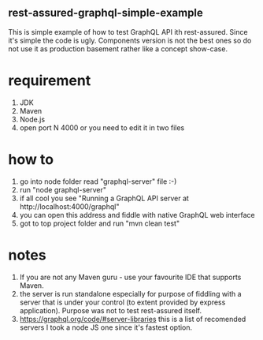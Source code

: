 ## rest-assured-graphql-simple-example

This is simple example of how to test GraphQL API ith rest-assured.
Since it's simple the code is ugly. Components version is not the best ones
so do not use it as production basement rather like a concept show-case.

# requirement
1. JDK
2. Maven
3. Node.js
4. open port N 4000 or you need to edit it in two files

# how to
1. go into node folder read "graphql-server" file :-)
2. run "node graphql-server"
3. if all cool you see "Running a GraphQL API server at http://localhost:4000/graphql"
4. you can open this address and fiddle with native GraphQL web interface
5. got to top project folder and run "mvn clean test"

# notes 
1. If you are not any Maven guru - use your favourite IDE that supports Maven. 
2. the server is run standalone especially for purpose of fiddling with a server that is 
under your control (to extent provided by express application). Purpose was not to test 
rest-assured itself.
3. https://graphql.org/code/#server-libraries this is a list of recomended servers
I took a node JS one since it's fastest option.
